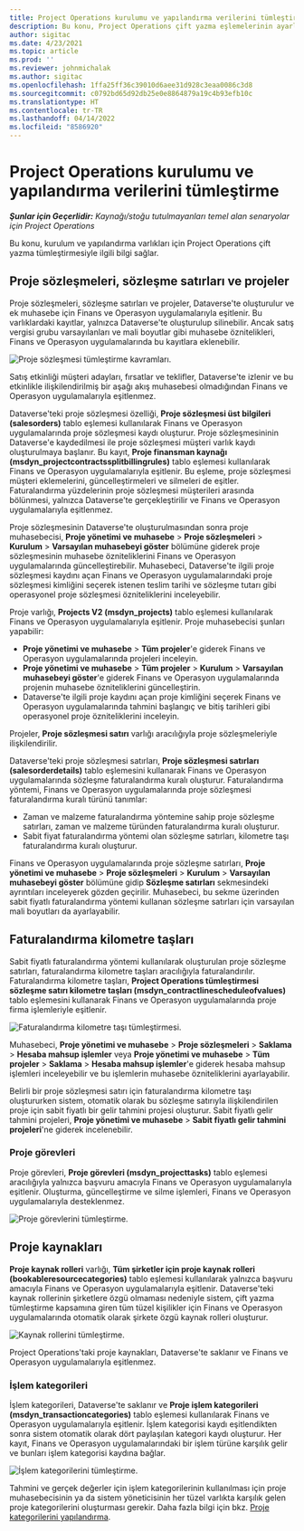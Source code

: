 ```yaml
---
title: Project Operations kurulumu ve yapılandırma verilerini tümleştirme
description: Bu konu, Project Operations çift yazma eşlemelerinin ayarlanması ve yapılandırılması hakkında bilgi sağlar.
author: sigitac
ms.date: 4/23/2021
ms.topic: article
ms.prod: ''
ms.reviewer: johnmichalak
ms.author: sigitac
ms.openlocfilehash: 1ffa25ff36c39010d6aee31d928c3eaa0086c3d8
ms.sourcegitcommit: c0792bd65d92db25e0e8864879a19c4b93efb10c
ms.translationtype: HT
ms.contentlocale: tr-TR
ms.lasthandoff: 04/14/2022
ms.locfileid: "8586920"
---
```

# <a name="project-operations-setup-and-configuration-data-integration"></a>Project Operations kurulumu ve yapılandırma verilerini tümleştirme

_**Şunlar için Geçerlidir:** Kaynağı/stoğu tutulmayanları temel alan senaryolar için Project Operations_

Bu konu, kurulum ve yapılandırma varlıkları için Project Operations çift yazma tümleştirmesiyle ilgili bilgi sağlar.

## <a name="project-contracts-contract-lines-and-projects"></a>Proje sözleşmeleri, sözleşme satırları ve projeler

Proje sözleşmeleri, sözleşme satırları ve projeler, Dataverse'te oluşturulur ve ek muhasebe için Finans ve Operasyon uygulamalarıyla eşitlenir. Bu varlıklardaki kayıtlar, yalnızca Dataverse'te oluşturulup silinebilir. Ancak satış vergisi grubu varsayılanları ve mali boyutlar gibi muhasebe öznitelikleri, Finans ve Operasyon uygulamalarında bu kayıtlara eklenebilir.

  ![Proje sözleşmesi tümleştirme kavramları.](./media/1ProjectContract.jpg)

Satış etkinliği müşteri adayları, fırsatlar ve teklifler, Dataverse'te izlenir ve bu etkinlikle ilişkilendirilmiş bir aşağı akış muhasebesi olmadığından Finans ve Operasyon uygulamalarıyla eşitlenmez.

Dataverse'teki proje sözleşmesi özelliği, **Proje sözleşmesi üst bilgileri (salesorders)** tablo eşlemesi kullanılarak Finans ve Operasyon uygulamalarında proje sözleşmesi kaydı oluşturur. Proje sözleşmesininin Dataverse'e kaydedilmesi ile proje sözleşmesi müşteri varlık kaydı oluşturulmaya başlanır. Bu kayıt, **Proje finansman kaynağı (msdyn\_projectcontractssplitbillingrules)** tablo eşlemesi kullanılarak Finans ve Operasyon uygulamalarıyla eşitlenir. Bu eşleme, proje sözleşmesi müşteri eklemelerini, güncelleştirmeleri ve silmeleri de eşitler. Faturalandırma yüzdelerinin proje sözleşmesi müşterileri arasında bölünmesi, yalnızca Dataverse'te gerçekleştirilir ve Finans ve Operasyon uygulamalarıyla eşitlenmez.

Proje sözleşmesinin Dataverse'te oluşturulmasından sonra proje muhasebecisi, **Proje yönetimi ve muhasebe** > **Proje sözleşmeleri** > **Kurulum** > **Varsayılan muhasebeyi göster** bölümüne giderek proje sözleşmesinin muhasebe özniteliklerini Finans ve Operasyon uygulamalarında güncelleştirebilir. Muhasebeci, Dataverse'te ilgili proje sözleşmesi kaydını açan Finans ve Operasyon uygulamalarındaki proje sözleşmesi kimliğini seçerek istenen teslim tarihi ve sözleşme tutarı gibi operasyonel proje sözleşmesi özniteliklerini inceleyebilir.

Proje varlığı, **Projects V2 (msdyn\_projects)** tablo eşlemesi kullanılarak Finans ve Operasyon uygulamalarıyla eşitlenir. Proje muhasebecisi şunları yapabilir:

  - **Proje yönetimi ve muhasebe** > **Tüm projeler**'e giderek Finans ve Operasyon uygulamalarında projeleri inceleyin. 
  - **Proje yönetimi ve muhasebe** > **Tüm projeler** > **Kurulum** > **Varsayılan muhasebeyi göster**'e giderek Finans ve Operasyon uygulamalarında projenin muhasebe özniteliklerini güncelleştirin.  
  - Dataverse'te ilgili proje kaydını açan proje kimliğini seçerek Finans ve Operasyon uygulamalarında tahmini başlangıç ve bitiş tarihleri gibi operasyonel proje özniteliklerini inceleyin.

Projeler, **Proje sözleşmesi satırı** varlığı aracılığıyla proje sözleşmeleriyle ilişkilendirilir.

Dataverse'teki proje sözleşmesi satırları, **Proje sözleşmesi satırları (salesorderdetails)** tablo eşlemesini kullanarak Finans ve Operasyon uygulamalarında sözleşme faturalandırma kuralı oluşturur. Faturalandırma yöntemi, Finans ve Operasyon uygulamalarında proje sözleşmesi faturalandırma kuralı türünü tanımlar:

  - Zaman ve malzeme faturalandırma yöntemine sahip proje sözleşme satırları, zaman ve malzeme türünden faturalandırma kuralı oluşturur.
  - Sabit fiyat faturalandırma yöntemi olan sözleşme satırları, kilometre taşı faturalandırma kuralı oluşturur.

Finans ve Operasyon uygulamalarında proje sözleşme satırları, **Proje yönetimi ve muhasebe** > **Proje sözleşmeleri** > **Kurulum** > **Varsayılan muhasebeyi göster** bölümüne gidip **Sözleşme satırları** sekmesindeki ayrıntıları inceleyerek gözden geçirilir. Muhasebeci, bu sekme üzerinden sabit fiyatlı faturalandırma yöntemi kullanan sözleşme satırları için varsayılan mali boyutları da ayarlayabilir.

## <a name="billing-milestones"></a>Faturalandırma kilometre taşları

Sabit fiyatlı faturalandırma yöntemi kullanılarak oluşturulan proje sözleşme satırları, faturalandırma kilometre taşları aracılığıyla faturalandırılır. Faturalandırma kilometre taşları, **Project Operations tümleştirmesi sözleşme satırı kilometre taşları (msdyn\_contractlinescheduleofvalues)** tablo eşlemesini kullanarak Finans ve Operasyon uygulamalarında proje firma işlemleriyle eşitlenir.

  ![Faturalandırma kilometre taşı tümleştirmesi.](./media/2Milestones.jpg)

Muhasebeci, **Proje yönetimi ve muhasebe** > **Proje sözleşmeleri** > **Saklama** > **Hesaba mahsup işlemler** veya **Proje yönetimi ve muhasebe** > **Tüm projeler** > **Saklama** > **Hesaba mahsup işlemler**'e giderek hesaba mahsup işlemleri inceleyebilir ve bu işlemlerin muhasebe özniteliklerini ayarlayabilir.

Belirli bir proje sözleşmesi satırı için faturalandırma kilometre taşı oluştururken sistem, otomatik olarak bu sözleşme satırıyla ilişkilendirilen proje için sabit fiyatlı bir gelir tahmini projesi oluşturur. Sabit fiyatlı gelir tahmini projeleri, **Proje yönetimi ve muhasebe** > **Sabit fiyatlı gelir tahmini projeleri**'ne giderek incelenebilir.

### <a name="project-tasks"></a>Proje görevleri

Proje görevleri, **Proje görevleri (msdyn\_projecttasks)** tablo eşlemesi aracılığıyla yalnızca başvuru amacıyla Finans ve Operasyon uygulamalarıyla eşitlenir. Oluşturma, güncelleştirme ve silme işlemleri, Finans ve Operasyon uygulamalarıyla desteklenmez.

  ![Proje görevlerini tümleştirme.](./media/3Tasks.jpg)

## <a name="project-resources"></a>Proje kaynakları

**Proje kaynak rolleri** varlığı, **Tüm şirketler için proje kaynak rolleri (bookableresourcecategories)** tablo eşlemesi kullanılarak yalnızca başvuru amacıyla Finans ve Operasyon uygulamalarıyla eşitlenir. Dataverse'teki kaynak rollerinin şirketlere özgü olmaması nedeniyle sistem, çift yazma tümleştirme kapsamına giren tüm tüzel kişilikler için Finans ve Operasyon uygulamalarında otomatik olarak şirkete özgü kaynak rolleri oluşturur.

![Kaynak rollerini tümleştirme.](./media/5Resources.jpg)

Project Operations'taki proje kaynakları, Dataverse'te saklanır ve Finans ve Operasyon uygulamalarıyla eşitlenmez.

### <a name="transaction-categories"></a>İşlem kategorileri

İşlem kategorileri, Dataverse'te saklanır ve **Proje işlem kategorileri (msdyn\_transactioncategories)** tablo eşlemesi kullanılarak Finans ve Operasyon uygulamalarıyla eşitlenir. İşlem kategorisi kaydı eşitlendikten sonra sistem otomatik olarak dört paylaşılan kategori kaydı oluşturur. Her kayıt, Finans ve Operasyon uygulamalarındaki bir işlem türüne karşılık gelir ve bunları işlem kategorisi kaydına bağlar.

![İşlem kategorilerini tümleştirme.](./media/4TransactionCategories.jpg)

Tahmini ve gerçek değerler için işlem kategorilerinin kullanılması için proje muhasebecisinin ya da sistem yöneticisinin her tüzel varlıkta karşılık gelen proje kategorilerini oluşturması gerekir. Daha fazla bilgi için bkz. [Proje kategorilerini yapılandırma](../project-accounting/configure-project-categories.md).
